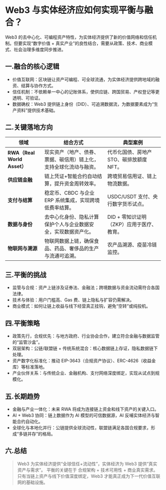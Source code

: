# Web3 与实体经济应如何实现平衡与融合？

Web3 的去中心化、可编程资产特性，为实体经济提供了新的价值网络和信任机制。但要实现“数字价值 + 真实产业”的良性结合，需要从政策、技术、商业模式、社会治理多维度同步推进。

## 一.融合的核心逻辑
- 价值互联网：区块链让资产可编程、可全球流通，为实体经济提供跨地域的融资、结算与协作方式。
- 信任机制：不依赖单一中心的记账体系，使供应链、跨国贸易、产权登记等更透明、可验证。
- 数据确权：Web3 提供链上身份（DID）、可追溯数据流，为数据要素成为“生产资料”提供技术基础。

## 二.关键落地方向
| 领域 | 结合方式 | 典型案例 |
|------|---------|---------|
| **RWA（Real World Asset）** | 现实资产（地产、债券、票据、碳信用）链上化，支持全球化流动与融资。 | 代币化国债、房地产 STO、碳排放额度 NFT。 |
| **供应链金融** | 链上凭证+智能合约自动结算，提升资金周转效率。 | 跨境贸易信用证、链上物流数据。 |
| **支付与结算** | 稳定币、CBDC 与企业 ERP 系统集成，实现跨境低费率结算。 | USDC/USDT 支付、央行数字货币试点。 |
| **数据与身份** | 去中心化身份、隐私计算保护个人与企业数据安全，实现数据资产化。 | DID + 零知识证明（ZKP）应用于医疗、教育。 |
| **物联网与溯源** | 物联网数据上链，确保食品、药品、奢侈品的生产与流通可追溯。 | 农产品溯源、疫苗冷链监控。 |


## 三.平衡的挑战
- 监管与合规：资产上链涉及证券法、金融法；跨境数据与资金流动需符合各国法律。
- 技术与体验：用户门槛高、Gas 费、链上隐私与扩容仍需解决。
- 商业模式：如何让链上收益与线下经营真正挂钩，避免“空转”或纯投机。

## 四.平衡策略
- 政策先行，合规优先：与地方政府、行业协会合作，建立符合金融与数据监管的“监管沙盒”。
- 双层架构：公链/联盟链 + 传统系统混合：核心数据链上存证，隐私数据链下处理。
- 资产数字化标准化：推动 EIP-3643（合规资产协议）、ERC-4626（收益金库）等标准落地。
- 产业伙伴关系：与传统企业、金融机构、支付网络深度绑定，实现从试点到规模化。

## 五.长期趋势
- 金融与产业一体化：未来 RWA 将成为连接链上资金和线下资产的关键入口。
- AI + Web3 协同：链上数据作为 AI 模型的可信数据源，AI 反哺实体经济与智能合约自动化。
- 全球化与本地化并行：公链提供全球流动性，联盟链满足各国合规要求，形成“多链并存”的格局。

## 六.总结
> Web3 为实体经济提供“全球信任+流动性”，实体经济为 Web3 提供“真实资产与需求”。
> 平衡的关键在于 合规架构 + 技术可用性 + 商业真实需求。  
> 只有当链上资产与线下价值深度绑定，Web3 才能真正成为下一代价值互联网的基础设施。
